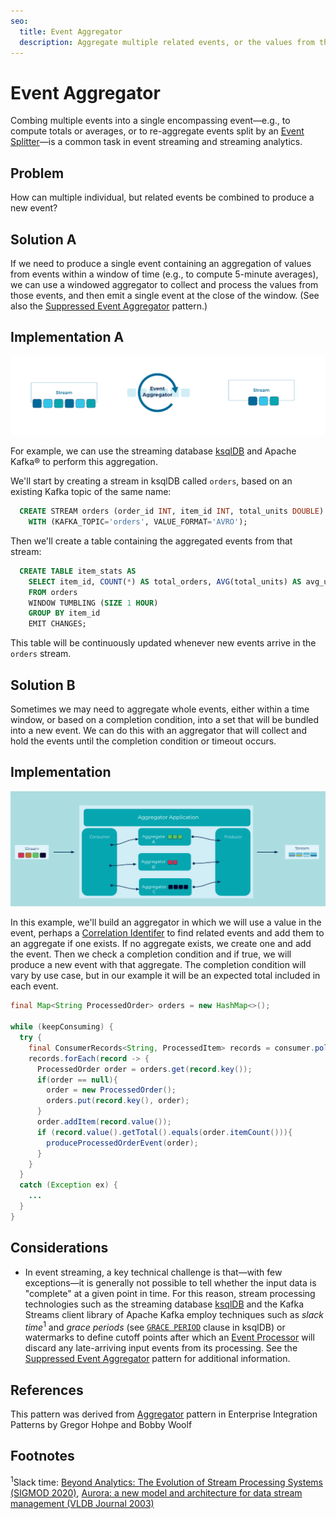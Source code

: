 ```yaml
---
seo:
  title: Event Aggregator
  description: Aggregate multiple related events, or the values from those events, into a single new event.
---
```

# Event Aggregator

Combing multiple events into a single encompassing event—e.g., to compute totals or averages, or to re-aggregate events split by an [Event Splitter](../event-processing/event-splitter.md)—is a common task in event streaming and streaming analytics.

## Problem

How can multiple individual, but related events be combined to produce a new event?

## Solution A

If we need to produce a single event containing an aggregation of values from events within a window of time (e.g., to compute 5-minute averages), we can use a windowed aggregator to collect and process the values from those events, and then emit a single event at the close of the window. (See also the [Suppressed Event Aggregator](../stream-processing/suppressed-event-aggregator.md) pattern.)

## Implementation A
![event-aggregator](../img/event-aggregator_a.png)

For example, we can use the streaming database [ksqlDB](https://ksqldb.io/) and Apache Kafka® to perform this aggregation.

We'll start by creating a stream in ksqlDB called `orders`, based on an existing Kafka topic of the same name:
```sql
  CREATE STREAM orders (order_id INT, item_id INT, total_units DOUBLE)
    WITH (KAFKA_TOPIC='orders', VALUE_FORMAT='AVRO');
```

Then we'll create a table containing the aggregated events from that stream:
```sql
  CREATE TABLE item_stats AS 
    SELECT item_id, COUNT(*) AS total_orders, AVG(total_units) AS avg_units
    FROM orders
    WINDOW TUMBLING (SIZE 1 HOUR)
    GROUP BY item_id 
    EMIT CHANGES;  
```

This table will be continuously updated whenever new events arrive in the `orders` stream.

## Solution B

Sometimes we may need to aggregate whole events, either within a time window, or based on a completion condition, into a set that will be bundled into a new event. We can do this with an aggregator that will collect and hold the events until the completion condition or timeout occurs.

## Implementation
![event-aggregator](../img/event-aggregator_b.png)

In this example, we'll build an aggregator in which we will use a value in the event, perhaps a [Correlation Identifer](../docs/event/correlation-identifier.md) to find related events and add them to an aggregate if one exists.  If no aggregate exists, we create one and add the event. Then we check a completion condition and if true, we will produce a new event with that aggregate. The completion condition will vary by use case, but in our example it will be an expected total included in each event.

```java
final Map<String ProcessedOrder> orders = new HashMap<>();

while (keepConsuming) {
  try {
    final ConsumerRecords<String, ProcessedItem> records = consumer.poll(Duration.ofSeconds(1));
    records.forEach(record -> {
      ProcessedOrder order = orders.get(record.key());
      if(order == null){
        order = new ProcessedOrder();
        orders.put(record.key(), order);
      }
      order.addItem(record.value());
      if (record.value().getTotal().equals(order.itemCount())){
        produceProcessedOrderEvent(order);
      }
    }
  }
  catch (Exception ex) {
    ...
  }
}
```

## Considerations
* In event streaming, a key technical challenge is that—with few exceptions—it is generally not possible to tell whether the input data is "complete" at a given point in time. For this reason, stream processing technologies such as the streaming database [ksqlDB](https://ksqldb.io/) and the Kafka Streams client library of Apache Kafka employ techniques such as _slack time_<sup>1</sup> and _grace periods_ (see [`GRACE PERIOD`](https://docs.ksqldb.io/en/latest/concepts/time-and-windows-in-ksqldb-queries/) clause in ksqlDB) or watermarks to define cutoff points after which an [Event Processor](../event-processing/event-processor.md) will discard any late-arriving input events from its processing. See the [Suppressed Event Aggregator](../stream-processing/suppressed-event-aggregator.md) pattern for additional information.

## References
This pattern was derived from [Aggregator](https://www.enterpriseintegrationpatterns.com/patterns/messaging/Aggregator.html) pattern in Enterprise Integration Patterns by Gregor Hohpe and Bobby Woolf

## Footnotes

<sup>1</sup>Slack time: [Beyond Analytics: The Evolution of Stream Processing Systems (SIGMOD 2020)](https://dl.acm.org/doi/abs/10.1145/3318464.3383131), [Aurora: a new model and architecture for data stream management (VLDB Journal 2003)](https://dl.acm.org/doi/10.1007/s00778-003-0095-z)
